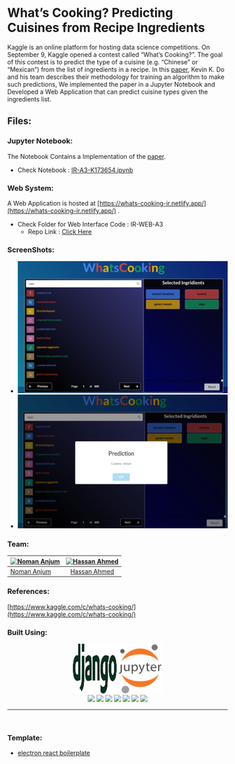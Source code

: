 # What’s Cooking? Predicting Cuisines from Recipe Ingredients

Kaggle is an online platform for hosting data science competitions. On September
9, Kaggle opened a contest called “What’s Cooking?”. The goal of this contest
is to predict the type of a cuisine (e.g. “Chinese” or “Mexican”) from the list of
ingredients in a recipe. 
In this [paper](https://github.com/hassan11196/IR-whats-cooking/blob/master/Whats%20Cooking.pdf), Kevin K. Do and his team describes their methodology for training an
algorithm to make such predictions, We implemented the paper in a Jupyter Notebook and Developed a Web Application that can predict cuisine types given the ingredients list. 



## Files:
### Jupyter Notebook:
The Notebook Contains a Implementation of the [paper](https://github.com/hassan11196/IR-whats-cooking/blob/master/Whats%20Cooking.pdf).

- Check Notebook : [IR-A3-K173654.ipynb](https://github.com/hassan11196/IR-whats-cooking/blob/master/IR-whats-cooking-proto-2.ipynb)



### Web System:
A Web Application is hosted at  [https://whats-cooking-ir.netlify.app/](https://whats-cooking-ir.netlify.app/) .

- Check Folder for Web Interface Code : IR-WEB-A3 
    - Repo Link : [Click Here](https://github.com/hassan11196/IR-whats-cooking-WEB)


### ScreenShots:

- ![](https://github.com/hassan11196/IR-whats-cooking/blob/master/screenshots/Annotation%202020-07-23%20082642.png?raw=true)
- ![](https://github.com/hassan11196/IR-whats-cooking/blob/master/screenshots/Annotation%202020-07-23%20082556.png?raw=true)


### Team:

| [![Noman Anjum](https://github.com/NomanAnjum09.png?size=100)](https://github.com/NomanAnjum09) | [![Hassan Ahmed](https://github.com/hassan11196.png?size=100)](https://github.com/hassan11196) |
| :---------------------------------------------------------------------------------------------- | :--------------------------------------------------------------------------------------------: |
| [Noman Anjum](https://github.com/NomanAnjum09)                                                  |                         [Hassan Ahmed](https://github.com/hassan11196)                         |


### References:
[https://www.kaggle.com/c/whats-cooking/](https://www.kaggle.com/c/whats-cooking/)


### Built Using:

<div align="center">
<a href="https://www.djangoproject.com/"><img height='114' width='100' src="https://github.com/hassan11196/IR-whats-cooking/blob/master/internals/img/django.svg?raw=true" /></a>
<a href="https://jupyter.org/"><img height='114' width='100' src="https://github.com/hassan11196/IR-whats-cooking/blob/master/internals/img/jupyter.png?raw=true" /></a>
<br/>
  <a href="https://facebook.github.io/react/"><img src="./internals/img/react-padded-90.png" /></a>
  <a href="https://webpack.github.io/"><img src="./internals/img/webpack-padded-90.png" /></a>
  <a href="https://redux.js.org/"><img src="./internals/img/redux-padded-90.png" /></a>
  <a href="https://github.com/ReactTraining/react-router"><img src="./internals/img/react-router-padded-90.png" /></a>
  <a href="https://eslint.org/"><img src="./internals/img/eslint-padded-90.png" /></a>
  <a href="https://facebook.github.io/jest/"><img src="./internals/img/jest-padded-90.png" /></a>
  <a href="https://yarnpkg.com/"><img src="./internals/img/yarn-padded-90.png" /></a>
</div>

<hr />
<br />

### Template:
- [electron react boilerplate](https://github.com/electron-react-boilerplate/electron-react-boilerplate)


